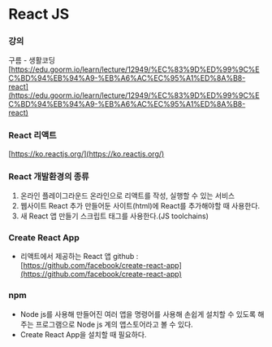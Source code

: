 # React JS

### 강의

구름 - 생활코딩[https://edu.goorm.io/learn/lecture/12949/%EC%83%9D%ED%99%9C%EC%BD%94%EB%94%A9-%EB%A6%AC%EC%95%A1%ED%8A%B8-react](https://edu.goorm.io/learn/lecture/12949/%EC%83%9D%ED%99%9C%EC%BD%94%EB%94%A9-%EB%A6%AC%EC%95%A1%ED%8A%B8-react)

### React 리액트

[https://ko.reactjs.org/](https://ko.reactjs.org/)

### React 개발환경의 종류

1. 온라인 플레이그라운드 온라인으로 리액트를 작성, 실행할 수 있는 서비스
2. 웹사이트 React 추가 만들어둔 사이트\(html\)에 React를 추가해야할 때 사용한다.
3. 새 React 앱 만들기 스크립트 태그를 사용한다.\(JS toolchains\)

### Create React App

* 리액트에서 제공하는 React 앱 github : [https://github.com/facebook/create-react-app](https://github.com/facebook/create-react-app)

### npm

* Node js를 사용해 만들어진 여러 앱을 명령어를 사용해 손쉽게 설치할 수 있도록 해주는 프로그램으로 Node js 계의 앱스토어라고 볼 수 있다.
* Create React App을 설치할 때 필요하다.

